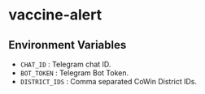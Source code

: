 # vaccine-alert

## Environment Variables

- `CHAT_ID` : Telegram chat ID.
- `BOT_TOKEN` : Telegram Bot Token.
- `DISTRICT_IDS` : Comma separated CoWin District IDs.
